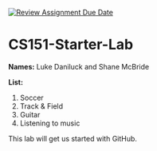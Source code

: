 [![Review Assignment Due Date](https://classroom.github.com/assets/deadline-readme-button-22041afd0340ce965d47ae6ef1cefeee28c7c493a6346c4f15d667ab976d596c.svg)](https://classroom.github.com/a/SaEpsRqx)
# CS151-Starter-Lab

**Names:** Luke Daniluck and Shane McBride

**List:**
1. Soccer
2. Track & Field
3. Guitar
4. Listening to music


This lab will get us started with GitHub.
